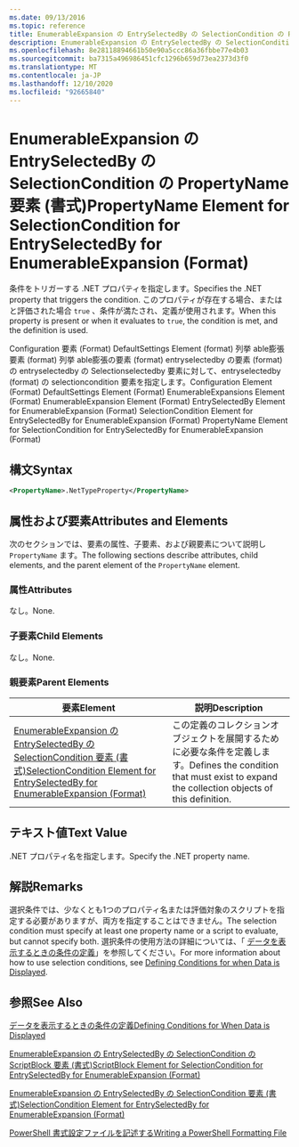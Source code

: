 ```yaml
---
ms.date: 09/13/2016
ms.topic: reference
title: EnumerableExpansion の EntrySelectedBy の SelectionCondition の PropertyName 要素 (書式)
description: EnumerableExpansion の EntrySelectedBy の SelectionCondition の PropertyName 要素 (書式)
ms.openlocfilehash: 8e28118894661b50e90a5ccc86a36fbbe77e4b03
ms.sourcegitcommit: ba7315a496986451cfc1296b659d73ea2373d3f0
ms.translationtype: MT
ms.contentlocale: ja-JP
ms.lasthandoff: 12/10/2020
ms.locfileid: "92665840"
---
```

# <a name="propertyname-element-for-selectioncondition-for-entryselectedby-for-enumerableexpansion-format"></a><span data-ttu-id="765e8-103">EnumerableExpansion の EntrySelectedBy の SelectionCondition の PropertyName 要素 (書式)</span><span class="sxs-lookup"><span data-stu-id="765e8-103">PropertyName Element for SelectionCondition for EntrySelectedBy for EnumerableExpansion (Format)</span></span>

<span data-ttu-id="765e8-104">条件をトリガーする .NET プロパティを指定します。</span><span class="sxs-lookup"><span data-stu-id="765e8-104">Specifies the .NET property that triggers the condition.</span></span> <span data-ttu-id="765e8-105">このプロパティが存在する場合、またはと評価された場合 `true` 、条件が満たされ、定義が使用されます。</span><span class="sxs-lookup"><span data-stu-id="765e8-105">When this property is present or when it evaluates to `true`, the condition is met, and the definition is used.</span></span>

<span data-ttu-id="765e8-106">Configuration 要素 (Format) DefaultSettings Element (format) 列挙 able膨張要素 (format) 列挙 able膨張の要素 (format) entryselectedby の要素 (format) の entryselectedby の Selectionselectedby 要素に対して、entryselectedby (format) の selectioncondition 要素を指定します。</span><span class="sxs-lookup"><span data-stu-id="765e8-106">Configuration Element (Format) DefaultSettings Element (Format) EnumerableExpansions Element (Format) EnumerableExpansion Element (Format) EntrySelectedBy Element for EnumerableExpansion (Format) SelectionCondition Element for EntrySelectedBy for EnumerableExpansion (Format) PropertyName Element for SelectionCondition for EntrySelectedBy for EnumerableExpansion (Format)</span></span>

## <a name="syntax"></a><span data-ttu-id="765e8-107">構文</span><span class="sxs-lookup"><span data-stu-id="765e8-107">Syntax</span></span>

```xml
<PropertyName>.NetTypeProperty</PropertyName>
```

## <a name="attributes-and-elements"></a><span data-ttu-id="765e8-108">属性および要素</span><span class="sxs-lookup"><span data-stu-id="765e8-108">Attributes and Elements</span></span>

<span data-ttu-id="765e8-109">次のセクションでは、要素の属性、子要素、および親要素について説明し `PropertyName` ます。</span><span class="sxs-lookup"><span data-stu-id="765e8-109">The following sections describe attributes, child elements, and the parent element of the `PropertyName` element.</span></span>

### <a name="attributes"></a><span data-ttu-id="765e8-110">属性</span><span class="sxs-lookup"><span data-stu-id="765e8-110">Attributes</span></span>

<span data-ttu-id="765e8-111">なし。</span><span class="sxs-lookup"><span data-stu-id="765e8-111">None.</span></span>

### <a name="child-elements"></a><span data-ttu-id="765e8-112">子要素</span><span class="sxs-lookup"><span data-stu-id="765e8-112">Child Elements</span></span>

<span data-ttu-id="765e8-113">なし。</span><span class="sxs-lookup"><span data-stu-id="765e8-113">None.</span></span>

### <a name="parent-elements"></a><span data-ttu-id="765e8-114">親要素</span><span class="sxs-lookup"><span data-stu-id="765e8-114">Parent Elements</span></span>

|<span data-ttu-id="765e8-115">要素</span><span class="sxs-lookup"><span data-stu-id="765e8-115">Element</span></span>|<span data-ttu-id="765e8-116">説明</span><span class="sxs-lookup"><span data-stu-id="765e8-116">Description</span></span>|
|-------------|-----------------|
|[<span data-ttu-id="765e8-117">EnumerableExpansion の EntrySelectedBy の SelectionCondition 要素 (書式)</span><span class="sxs-lookup"><span data-stu-id="765e8-117">SelectionCondition Element for EntrySelectedBy for EnumerableExpansion (Format)</span></span>](./selectioncondition-element-for-entryselectedby-for-enumerableexpansion-format.md)|<span data-ttu-id="765e8-118">この定義のコレクションオブジェクトを展開するために必要な条件を定義します。</span><span class="sxs-lookup"><span data-stu-id="765e8-118">Defines the condition that must exist to expand the collection objects of this definition.</span></span>|

## <a name="text-value"></a><span data-ttu-id="765e8-119">テキスト値</span><span class="sxs-lookup"><span data-stu-id="765e8-119">Text Value</span></span>

<span data-ttu-id="765e8-120">.NET プロパティ名を指定します。</span><span class="sxs-lookup"><span data-stu-id="765e8-120">Specify the .NET property name.</span></span>

## <a name="remarks"></a><span data-ttu-id="765e8-121">解説</span><span class="sxs-lookup"><span data-stu-id="765e8-121">Remarks</span></span>

<span data-ttu-id="765e8-122">選択条件では、少なくとも1つのプロパティ名または評価対象のスクリプトを指定する必要がありますが、両方を指定することはできません。</span><span class="sxs-lookup"><span data-stu-id="765e8-122">The selection condition must specify at least one property name or a script to evaluate, but cannot specify both.</span></span> <span data-ttu-id="765e8-123">選択条件の使用方法の詳細については、「 [データを表示するときの条件の定義](./defining-conditions-for-displaying-data.md)」を参照してください。</span><span class="sxs-lookup"><span data-stu-id="765e8-123">For more information about how to use selection conditions, see [Defining Conditions for when Data is Displayed](./defining-conditions-for-displaying-data.md).</span></span>

## <a name="see-also"></a><span data-ttu-id="765e8-124">参照</span><span class="sxs-lookup"><span data-stu-id="765e8-124">See Also</span></span>

[<span data-ttu-id="765e8-125">データを表示するときの条件の定義</span><span class="sxs-lookup"><span data-stu-id="765e8-125">Defining Conditions for When Data is Displayed</span></span>](./defining-conditions-for-displaying-data.md)

[<span data-ttu-id="765e8-126">EnumerableExpansion の EntrySelectedBy の SelectionCondition の ScriptBlock 要素 (書式)</span><span class="sxs-lookup"><span data-stu-id="765e8-126">ScriptBlock Element for SelectionCondition for EntrySelectedBy for EnumerableExpansion (Format)</span></span>](./scriptblock-element-for-selectioncondition-for-entryselectedby-for-enumerableexpansion-format.md)

[<span data-ttu-id="765e8-127">EnumerableExpansion の EntrySelectedBy の SelectionCondition 要素 (書式)</span><span class="sxs-lookup"><span data-stu-id="765e8-127">SelectionCondition Element for EntrySelectedBy for EnumerableExpansion (Format)</span></span>](./selectioncondition-element-for-entryselectedby-for-enumerableexpansion-format.md)

[<span data-ttu-id="765e8-128">PowerShell 書式設定ファイルを記述する</span><span class="sxs-lookup"><span data-stu-id="765e8-128">Writing a PowerShell Formatting File</span></span>](./writing-a-powershell-formatting-file.md)
